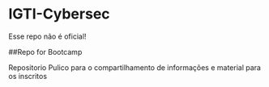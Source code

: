 # IGTI-Cybersec
Esse repo não é oficial!

##Repo for Bootcamp


Repositorio Pulico para o compartilhamento de informações e material para os inscritos


